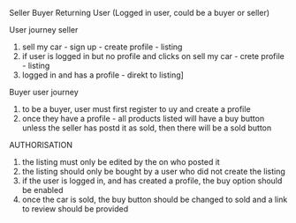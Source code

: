 Seller
Buyer
Returning User (Logged in user, could be a buyer or seller)

User journey seller

1. sell my car - sign up - create profile - listing
2. if user is logged in but no profile and clicks on sell my car  - crete profile - listing
3. logged in and has a profile - direkt to listing]

Buyer user journey
1. to be a buyer, user must first register to uy and create a profile 
2. once they have a profile - all products listed will have a buy button unless the seller has postd it as sold, then there will be a sold button

AUTHORISATION

1. the listing must only be edited by the on who posted it 
2. the listing should only be bought by a user who did not create the listing
3. if the user is logged in, and has created a profile, the buy option should be enabled
4. once the car is sold, the buy button should be changed to sold and a link to review should be provided 